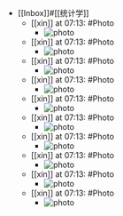- [[Inbox]]#[[统计学]]
    - [[xin]] at 07:13: #Photo
        - ![photo](https://firebasestorage.googleapis.com/v0/b/firescript-577a2.appspot.com/o/imgs%2Fapp%2Fxinyiheng%2FGspDVkny2?alt=media&token=6807493d-b6c0-4a73-bcfe-ae62c9eacc42)
    - [[xin]] at 07:13: #Photo
        - ![photo](https://firebasestorage.googleapis.com/v0/b/firescript-577a2.appspot.com/o/imgs%2Fapp%2Fxinyiheng%2FiEJpIKSY7?alt=media&token=283dc363-7866-419f-a7f0-1b578e700210)
    - [[xin]] at 07:13: #Photo
        - ![photo](https://firebasestorage.googleapis.com/v0/b/firescript-577a2.appspot.com/o/imgs%2Fapp%2Fxinyiheng%2FHWtlYDokE?alt=media&token=4b99912b-cf71-4c4d-937f-9e286f6b1877)
    - [[xin]] at 07:13: #Photo
        - ![photo](https://firebasestorage.googleapis.com/v0/b/firescript-577a2.appspot.com/o/imgs%2Fapp%2Fxinyiheng%2FWcbciIHgL?alt=media&token=601145c5-9682-4e74-a493-7e7f4e714b53)
    - [[xin]] at 07:13: #Photo
        - ![photo](https://firebasestorage.googleapis.com/v0/b/firescript-577a2.appspot.com/o/imgs%2Fapp%2Fxinyiheng%2F6M0-bShTx?alt=media&token=8a538b07-0f55-4902-a8ef-635523b576d8)
    - [[xin]] at 07:13: #Photo
        - ![photo](https://firebasestorage.googleapis.com/v0/b/firescript-577a2.appspot.com/o/imgs%2Fapp%2Fxinyiheng%2F_7KgehVIb?alt=media&token=ef40f1b8-4c68-4b07-9a41-79e1ecc36b01)
    - [[xin]] at 07:13: #Photo
        - ![photo](https://firebasestorage.googleapis.com/v0/b/firescript-577a2.appspot.com/o/imgs%2Fapp%2Fxinyiheng%2FxPn3a-REC?alt=media&token=94c6e08b-4cb1-4107-9d92-71de5d2ca59f)
    - [[xin]] at 07:13: #Photo
        - ![photo](https://firebasestorage.googleapis.com/v0/b/firescript-577a2.appspot.com/o/imgs%2Fapp%2Fxinyiheng%2FEtLN2cmUp?alt=media&token=81f136ac-5f1b-479b-80b3-2dfa79369d31)
    - [[xin]] at 07:13: #Photo
        - ![photo](https://firebasestorage.googleapis.com/v0/b/firescript-577a2.appspot.com/o/imgs%2Fapp%2Fxinyiheng%2FYgVjH1IgC?alt=media&token=0e6e00d0-1b37-4222-9d5c-36e01cd9aaba)
    - [[xin]] at 07:13: #Photo
        - ![photo](https://firebasestorage.googleapis.com/v0/b/firescript-577a2.appspot.com/o/imgs%2Fapp%2Fxinyiheng%2FjnV1prF9T?alt=media&token=06bfa998-562a-4ad0-8e15-d23297afb062)
